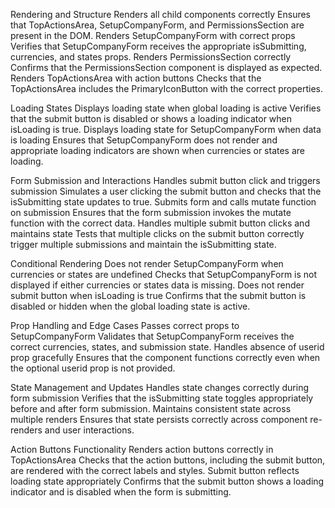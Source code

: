 Rendering and Structure
Renders all child components correctly
Ensures that TopActionsArea, SetupCompanyForm, and PermissionsSection are present in the DOM.
Renders SetupCompanyForm with correct props
Verifies that SetupCompanyForm receives the appropriate isSubmitting, currencies, and states props.
Renders PermissionsSection correctly
Confirms that the PermissionsSection component is displayed as expected.
Renders TopActionsArea with action buttons
Checks that the TopActionsArea includes the PrimaryIconButton with the correct properties.

Loading States
Displays loading state when global loading is active
Verifies that the submit button is disabled or shows a loading indicator when isLoading is true.
Displays loading state for SetupCompanyForm when data is loading
Ensures that SetupCompanyForm does not render and appropriate loading indicators are shown when currencies or states are loading.

Form Submission and Interactions
Handles submit button click and triggers submission
Simulates a user clicking the submit button and checks that the isSubmitting state updates to true.
Submits form and calls mutate function on submission
Ensures that the form submission invokes the mutate function with the correct data.
Handles multiple submit button clicks and maintains state
Tests that multiple clicks on the submit button correctly trigger multiple submissions and maintain the isSubmitting state.

Conditional Rendering
Does not render SetupCompanyForm when currencies or states are undefined
Checks that SetupCompanyForm is not displayed if either currencies or states data is missing.
Does not render submit button when isLoading is true
Confirms that the submit button is disabled or hidden when the global loading state is active.

Prop Handling and Edge Cases
Passes correct props to SetupCompanyForm
Validates that SetupCompanyForm receives the correct currencies, states, and submission state.
Handles absence of userid prop gracefully
Ensures that the component functions correctly even when the optional userid prop is not provided.

State Management and Updates
Handles state changes correctly during form submission
Verifies that the isSubmitting state toggles appropriately before and after form submission.
Maintains consistent state across multiple renders
Ensures that state persists correctly across component re-renders and user interactions.

Action Buttons Functionality
Renders action buttons correctly in TopActionsArea
Checks that the action buttons, including the submit button, are rendered with the correct labels and styles.
Submit button reflects loading state appropriately
Confirms that the submit button shows a loading indicator and is disabled when the form is submitting.
